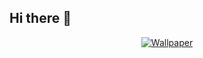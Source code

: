 ## Hi there 👋
<p align="center"><a href="https://github.com/DarkSuite"><img src="https://minimalistic-wallpaper.demolab.com/?random=3" alt="Wallpaper"/></a></p>
<!--
**betCPT/betcpt** is a ✨ _special_ ✨ repository because its `README.md` (this file) appears on your GitHub profile.

Here are some ideas to get you started:

- 🔭 I’m currently working on ...
- 🌱 I’m currently learning ...
- 👯 I’m looking to collaborate on ...
- 🤔 I’m looking for help with ...
- 💬 Ask me about ...
- 📫 How to reach me: ...
- 😄 Pronouns: ...
- ⚡ Fun fact: ...
-->
